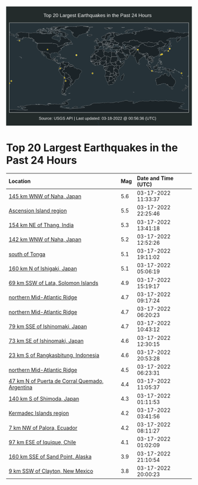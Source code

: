 ![Map](./map.png)

# Top 20 Largest Earthquakes in the Past 24 Hours

| Location | Mag | Date and Time (UTC) |
|:---|:---|:---|
| [145 km WNW of Naha, Japan](https://earthquake.usgs.gov/earthquakes/eventpage/us6000h5cy) | 5.6 | 03-17-2022 11:33:37 |
| [Ascension Island region](https://earthquake.usgs.gov/earthquakes/eventpage/us6000h5jz) | 5.5 | 03-17-2022 22:25:46 |
| [154 km NE of Thang, India](https://earthquake.usgs.gov/earthquakes/eventpage/us6000h5el) | 5.3 | 03-17-2022 13:41:18 |
| [142 km WNW of Naha, Japan](https://earthquake.usgs.gov/earthquakes/eventpage/us6000h5ec) | 5.2 | 03-17-2022 12:52:26 |
| [south of Tonga](https://earthquake.usgs.gov/earthquakes/eventpage/us6000h5ig) | 5.1 | 03-17-2022 19:11:02 |
| [160 km N of Ishigaki, Japan](https://earthquake.usgs.gov/earthquakes/eventpage/us6000h5az) | 5.1 | 03-17-2022 05:06:19 |
| [69 km SSW of Lata, Solomon Islands](https://earthquake.usgs.gov/earthquakes/eventpage/us6000h5f3) | 4.9 | 03-17-2022 15:19:17 |
| [northern Mid-Atlantic Ridge](https://earthquake.usgs.gov/earthquakes/eventpage/us6000h5c7) | 4.7 | 03-17-2022 09:17:24 |
| [northern Mid-Atlantic Ridge](https://earthquake.usgs.gov/earthquakes/eventpage/us6000h5c2) | 4.7 | 03-17-2022 06:20:23 |
| [79 km SSE of Ishinomaki, Japan](https://earthquake.usgs.gov/earthquakes/eventpage/us6000h5cf) | 4.7 | 03-17-2022 10:43:12 |
| [73 km SE of Ishinomaki, Japan](https://earthquake.usgs.gov/earthquakes/eventpage/us6000h5d7) | 4.6 | 03-17-2022 12:30:15 |
| [23 km S of Rangkasbitung, Indonesia](https://earthquake.usgs.gov/earthquakes/eventpage/us6000h5jd) | 4.6 | 03-17-2022 20:53:28 |
| [northern Mid-Atlantic Ridge](https://earthquake.usgs.gov/earthquakes/eventpage/us6000h5c3) | 4.5 | 03-17-2022 06:23:31 |
| [47 km N of Puerta de Corral Quemado, Argentina](https://earthquake.usgs.gov/earthquakes/eventpage/us6000h5cl) | 4.4 | 03-17-2022 11:05:37 |
| [140 km S of Shimoda, Japan](https://earthquake.usgs.gov/earthquakes/eventpage/us6000h59z) | 4.3 | 03-17-2022 01:11:53 |
| [Kermadec Islands region](https://earthquake.usgs.gov/earthquakes/eventpage/us6000h5al) | 4.2 | 03-17-2022 03:41:56 |
| [7 km NW of Palora, Ecuador](https://earthquake.usgs.gov/earthquakes/eventpage/us6000h5bx) | 4.2 | 03-17-2022 08:11:27 |
| [97 km ESE of Iquique, Chile](https://earthquake.usgs.gov/earthquakes/eventpage/us6000h59x) | 4.1 | 03-17-2022 01:02:09 |
| [160 km SSE of Sand Point, Alaska](https://earthquake.usgs.gov/earthquakes/eventpage/us6000h5jh) | 3.9 | 03-17-2022 21:10:54 |
| [9 km SSW of Clayton, New Mexico](https://earthquake.usgs.gov/earthquakes/eventpage/us6000h5ip) | 3.8 | 03-17-2022 20:00:23 |
